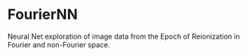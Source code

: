 # FourierNN
Neural Net exploration of image data from the Epoch of Reionization in Fourier and non-Fourier space. 
